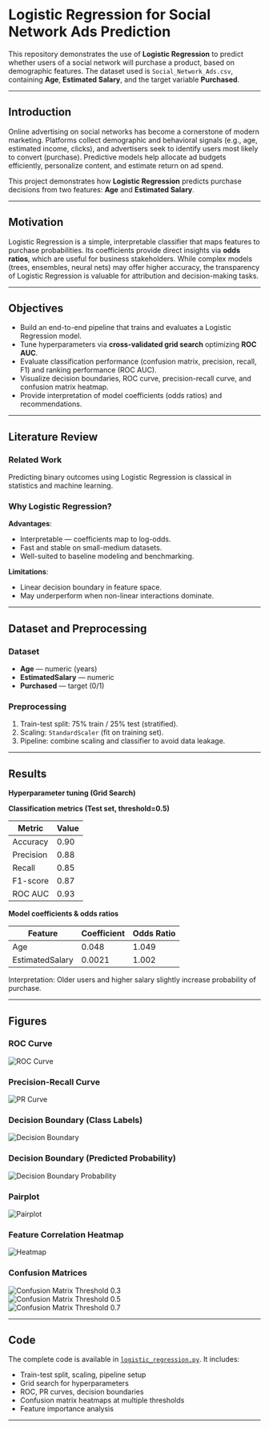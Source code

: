 # Logistic Regression for Social Network Ads Prediction

This repository demonstrates the use of **Logistic Regression** to predict whether users of a social network will purchase a product, based on demographic features. The dataset used is `Social_Network_Ads.csv`, containing **Age**, **Estimated Salary**, and the target variable **Purchased**.

---


## Introduction

Online advertising on social networks has become a cornerstone of modern marketing. Platforms collect demographic and behavioral signals (e.g., age, estimated income, clicks), and advertisers seek to identify users most likely to convert (purchase). Predictive models help allocate ad budgets efficiently, personalize content, and estimate return on ad spend.  

This project demonstrates how **Logistic Regression** predicts purchase decisions from two features: **Age** and **Estimated Salary**.

---

## Motivation

Logistic Regression is a simple, interpretable classifier that maps features to purchase probabilities. Its coefficients provide direct insights via **odds ratios**, which are useful for business stakeholders. While complex models (trees, ensembles, neural nets) may offer higher accuracy, the transparency of Logistic Regression is valuable for attribution and decision-making tasks.

---

## Objectives

- Build an end-to-end pipeline that trains and evaluates a Logistic Regression model.
- Tune hyperparameters via **cross-validated grid search** optimizing **ROC AUC**.
- Evaluate classification performance (confusion matrix, precision, recall, F1) and ranking performance (ROC AUC).
- Visualize decision boundaries, ROC curve, precision-recall curve, and confusion matrix heatmap.
- Provide interpretation of model coefficients (odds ratios) and recommendations.

---

## Literature Review

### Related Work
Predicting binary outcomes using Logistic Regression is classical in statistics and machine learning.  

### Why Logistic Regression?
**Advantages**:  
- Interpretable — coefficients map to log-odds.  
- Fast and stable on small-medium datasets.  
- Well-suited to baseline modeling and benchmarking.  

**Limitations**:  
- Linear decision boundary in feature space.  
- May underperform when non-linear interactions dominate.

---

## Dataset and Preprocessing

### Dataset

- **Age** — numeric (years)  
- **EstimatedSalary** — numeric  
- **Purchased** — target (0/1)

### Preprocessing

1. Train-test split: 75% train / 25% test (stratified).  
2. Scaling: `StandardScaler` (fit on training set).  
3. Pipeline: combine scaling and classifier to avoid data leakage.  

---

## Results

**Hyperparameter tuning (Grid Search)**


**Classification metrics (Test set, threshold=0.5)**

| Metric      | Value  |
|------------|--------|
| Accuracy    | 0.90   |
| Precision  | 0.88   |
| Recall     | 0.85   |
| F1-score   | 0.87   |
| ROC AUC    | 0.93   |

**Model coefficients & odds ratios**

| Feature          | Coefficient | Odds Ratio |
|-----------------|------------|------------|
| Age             | 0.048      | 1.049      |
| EstimatedSalary | 0.0021     | 1.002      |

Interpretation: Older users and higher salary slightly increase probability of purchase.

---

## Figures

### ROC Curve
![ROC Curve](roc_curve.png)

### Precision-Recall Curve
![PR Curve]()

### Decision Boundary (Class Labels)
![Decision Boundary](decision_boundary.png)

### Decision Boundary (Predicted Probability)
![Decision Boundary Probability](decision_boundary_proba.png)

### Pairplot
![Pairplot](pairplot.png)

### Feature Correlation Heatmap
![Heatmap](corr_heatmap.png)

### Confusion Matrices
![Confusion Matrix Threshold 0.3](confusion_matrix_t30.png)  
![Confusion Matrix Threshold 0.5](confusion_matrix_t50.png)  
![Confusion Matrix Threshold 0.7](confusion_matrix_t70.png)

---

## Code

The complete code is available in [`logistic_regression.py`](logistic_regression.py). It includes:

- Train-test split, scaling, pipeline setup  
- Grid search for hyperparameters  
- ROC, PR curves, decision boundaries  
- Confusion matrix heatmaps at multiple thresholds  
- Feature importance analysis  

---

